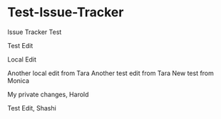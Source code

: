 Test-Issue-Tracker
==================

Issue Tracker Test

Test Edit

Local Edit

Another local edit from Tara
Another test edit from Tara
New test from Monica

My private changes, Harold

Test Edit, Shashi